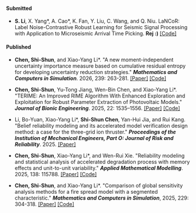 #### Submitted

- <strong>S. Li</strong>, X. Yang*, A. Cao*, K. Fan, Y. Liu, C. Wang, and Q. Niu. LaNCoR: Label Noise-Contrastive Robust Learning for Seismic Signal Processing with Application to Microseismic Arrival Time Picking. <strong>Rej :)</strong> [[Code]](https://github.com/senli1073/LaNCor)

#### Published

- <strong>Chen, Shi-Shun</strong>, and Xiao-Yang Li*. "A new moment-independent uncertainty importance measure based on cumulative residual entropy for developing uncertainty reduction strategies." <em><strong>Mathematics and Computers in Simulation</strong></em>. 2026, 239: 263-281. [[Paper]](https://doi.org/10.1016/j.matcom.2025.06.004) [[Code]](https://github.com/dirge1/GSA_CRE)

- <strong>Chen, Shi-Shun</strong>, Yu-Tong Jiang, Wen-Bin Chen, and Xiao-Yang Li*. "TERIME: An Improved RIME Algorithm With Enhanced Exploration and Exploitation for Robust Parameter Extraction of Photovoltaic Models." <em><strong>Journal of Bionic Engineering</strong></em>. 2025, 22: 1535–1556. [[Paper]](https://doi.org/10.1007/s42235-025-00679-8) [[Code]](https://github.com/dirge1/TERIME)

- Li, Bo-Yuan, Xiao-Yang Li*, <strong>Shi-Shun Chen</strong>, Yan-Hui Jia, and Rui Kang. "Belief reliability modeling and its accelerated model verification design method: a case for the three-grid ion thruster." <em><strong>Proceedings of the Institution of Mechanical Engineers, Part O: Journal of Risk and Reliability</strong></em>. 2025. [[Paper]](https://doi.org/10.1177/1748006X251321271)

- <strong>Chen, Shi-Shun</strong>, Xiao-Yang Li*, and Wen-Rui Xie. "Reliability modeling and statistical analysis of accelerated degradation process with memory effects and unit-to-unit variability." <em><strong>Applied Mathematical Modelling</strong></em>. 2025, 138: 115788. [[Paper]](https://doi.org/10.1016/j.apm.2024.115788) [[Code]](https://github.com/dirge1/FBM_ADT)

- <strong>Chen, Shi-Shun</strong>, and Xiao-Yang Li*. "Comparison of global sensitivity analysis methods for a fire spread model with a segmented characteristic." <em><strong>Mathematics and Computers in Simulation</strong></em>, 2025, 229: 304-318. [[Paper]](https://doi.org/10.1016/j.matcom.2024.10.012) [[Code]](https://github.com/dirge1/GSA_segmented)




